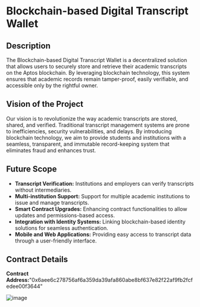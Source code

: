 # Blockchain-based Digital Transcript Wallet

## Description
The Blockchain-based Digital Transcript Wallet is a decentralized solution that allows users to securely store and retrieve their academic transcripts on the Aptos blockchain. By leveraging blockchain technology, this system ensures that academic records remain tamper-proof, easily verifiable, and accessible only by the rightful owner.

## Vision of the Project
Our vision is to revolutionize the way academic transcripts are stored, shared, and verified. Traditional transcript management systems are prone to inefficiencies, security vulnerabilities, and delays. By introducing blockchain technology, we aim to provide students and institutions with a seamless, transparent, and immutable record-keeping system that eliminates fraud and enhances trust.

## Future Scope
- **Transcript Verification:** Institutions and employers can verify transcripts without intermediaries.
- **Multi-institution Support:** Support for multiple academic institutions to issue and manage transcripts.
- **Smart Contract Upgrades:** Enhancing contract functionalities to allow updates and permissions-based access.
- **Integration with Identity Systems:** Linking blockchain-based identity solutions for seamless authentication.
- **Mobile and Web Applications:** Providing easy access to transcript data through a user-friendly interface.

## Contract Details
**Contract Address:**"0x6aee6c278756af6a359da39afa860abe8bf637e82f22af9fb2fcfedee00f3644"

![image](https://github.com/user-attachments/assets/ce3ab93a-bb06-49db-84b9-9635036a0ae1)


